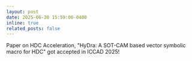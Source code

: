 ```yaml
---
layout: post
date: 2025-06-30 15:59:00-0400
inline: true
related_posts: false
---
```


Paper on HDC Acceleration, "HyDra: A SOT-CAM based vector symbolic macro for HDC" got accepted in ICCAD 2025!
